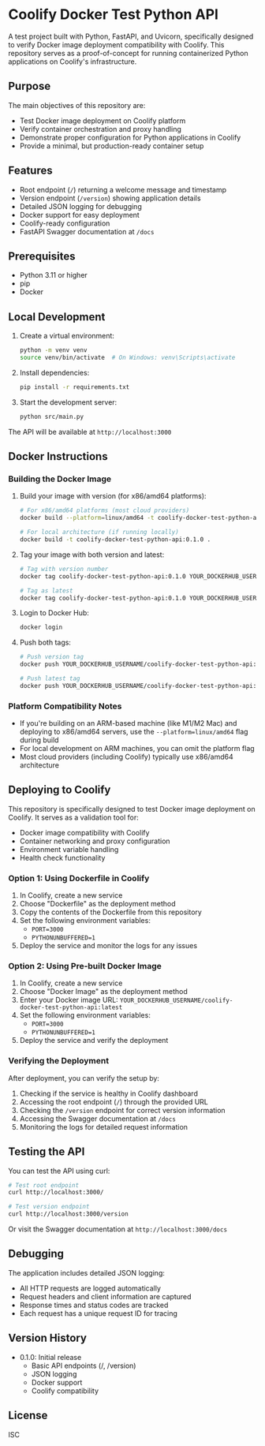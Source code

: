 # Coolify Docker Test Python API

A test project built with Python, FastAPI, and Uvicorn, specifically designed to verify Docker image deployment compatibility with Coolify. This repository serves as a proof-of-concept for running containerized Python applications on Coolify's infrastructure.

## Purpose

The main objectives of this repository are:
- Test Docker image deployment on Coolify platform
- Verify container orchestration and proxy handling
- Demonstrate proper configuration for Python applications in Coolify
- Provide a minimal, but production-ready container setup

## Features

- Root endpoint (`/`) returning a welcome message and timestamp
- Version endpoint (`/version`) showing application details
- Detailed JSON logging for debugging
- Docker support for easy deployment
- Coolify-ready configuration
- FastAPI Swagger documentation at `/docs`

## Prerequisites

- Python 3.11 or higher
- pip
- Docker

## Local Development

1. Create a virtual environment:
   ```bash
   python -m venv venv
   source venv/bin/activate  # On Windows: venv\Scripts\activate
   ```

2. Install dependencies:
   ```bash
   pip install -r requirements.txt
   ```

3. Start the development server:
   ```bash
   python src/main.py
   ```

The API will be available at `http://localhost:3000`

## Docker Instructions

### Building the Docker Image

1. Build your image with version (for x86/amd64 platforms):
   ```bash
   # For x86/amd64 platforms (most cloud providers)
   docker build --platform=linux/amd64 -t coolify-docker-test-python-api:0.1.0 .
   
   # For local architecture (if running locally)
   docker build -t coolify-docker-test-python-api:0.1.0 .
   ```

2. Tag your image with both version and latest:
   ```bash
   # Tag with version number
   docker tag coolify-docker-test-python-api:0.1.0 YOUR_DOCKERHUB_USERNAME/coolify-docker-test-python-api:0.1.0
   
   # Tag as latest
   docker tag coolify-docker-test-python-api:0.1.0 YOUR_DOCKERHUB_USERNAME/coolify-docker-test-python-api:latest
   ```

3. Login to Docker Hub:
   ```bash
   docker login
   ```

4. Push both tags:
   ```bash
   # Push version tag
   docker push YOUR_DOCKERHUB_USERNAME/coolify-docker-test-python-api:0.1.0
   
   # Push latest tag
   docker push YOUR_DOCKERHUB_USERNAME/coolify-docker-test-python-api:latest
   ```

### Platform Compatibility Notes

- If you're building on an ARM-based machine (like M1/M2 Mac) and deploying to x86/amd64 servers, use the `--platform=linux/amd64` flag during build
- For local development on ARM machines, you can omit the platform flag
- Most cloud providers (including Coolify) typically use x86/amd64 architecture

## Deploying to Coolify

This repository is specifically designed to test Docker image deployment on Coolify. It serves as a validation tool for:
- Docker image compatibility with Coolify
- Container networking and proxy configuration
- Environment variable handling
- Health check functionality

### Option 1: Using Dockerfile in Coolify

1. In Coolify, create a new service
2. Choose "Dockerfile" as the deployment method
3. Copy the contents of the Dockerfile from this repository
4. Set the following environment variables:
   - `PORT=3000`
   - `PYTHONUNBUFFERED=1`
5. Deploy the service and monitor the logs for any issues

### Option 2: Using Pre-built Docker Image

1. In Coolify, create a new service
2. Choose "Docker Image" as the deployment method
3. Enter your Docker image URL: `YOUR_DOCKERHUB_USERNAME/coolify-docker-test-python-api:latest`
4. Set the following environment variables:
   - `PORT=3000`
   - `PYTHONUNBUFFERED=1`
5. Deploy the service and verify the deployment

### Verifying the Deployment

After deployment, you can verify the setup by:
1. Checking if the service is healthy in Coolify dashboard
2. Accessing the root endpoint (`/`) through the provided URL
3. Checking the `/version` endpoint for correct version information
4. Accessing the Swagger documentation at `/docs`
5. Monitoring the logs for detailed request information

## Testing the API

You can test the API using curl:

```bash
# Test root endpoint
curl http://localhost:3000/

# Test version endpoint
curl http://localhost:3000/version
```

Or visit the Swagger documentation at `http://localhost:3000/docs`

## Debugging

The application includes detailed JSON logging:
- All HTTP requests are logged automatically
- Request headers and client information are captured
- Response times and status codes are tracked
- Each request has a unique request ID for tracing

## Version History

- 0.1.0: Initial release
  - Basic API endpoints (/, /version)
  - JSON logging
  - Docker support
  - Coolify compatibility

## License

ISC
